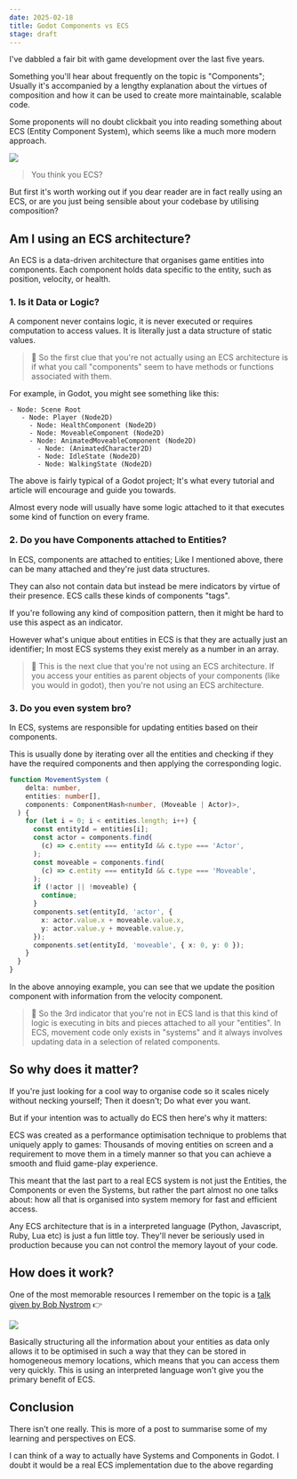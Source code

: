 ```yaml
---
date: 2025-02-18
title: Godot Components vs ECS
stage: draft
---
```


I've dabbled a fair bit with game development over the last five years.

Something you'll hear about frequently on the topic is "Components"; Usually it's accompanied by a lengthy explanation about the virtues of composition and how it can be used to create more maintainable, scalable code.

Some proponents will no doubt clickbait you into reading something about ECS (Entity Component System), which seems like a much more modern approach.

![](https://i.imgur.com/mzk47mC.jpeg)

> You think you ECS?

But first it's worth working out if you dear reader are in fact really using an ECS, or are you just being sensible about your codebase by utilising composition?

## Am I using an ECS architecture?

An ECS is a data-driven architecture that organises game entities into components. Each component holds data specific to the entity, such as position, velocity, or health.

### 1. Is it Data or Logic?

A component never contains logic, it is never executed or requires computation to access values. It is literally just a data structure of static values.

> 🤔 So the first clue that you're not actually using an ECS architecture is if what you call "components" seem to have methods or functions associated with them.

For example, in Godot, you might see something like this:

```gdscript
- Node: Scene Root
   - Node: Player (Node2D)
     - Node: HealthComponent (Node2D)
     - Node: MoveableComponent (Node2D)
     - Node: AnimatedMoveableComponent (Node2D)
       - Node: (AnimatedCharacter2D)
       - Node: IdleState (Node2D)
       - Node: WalkingState (Node2D)
```

The above is fairly typical of a Godot project; It's what every tutorial and article will encourage and guide you towards.

Almost every node will usually have some logic attached to it that executes some kind of function on every frame.

### 2. Do you have Components attached to Entities?

In ECS, components are attached to entities; Like I mentioned above, there can be many attached and they're just
data structures.

They can also not contain data but instead be mere indicators by virtue of their presence. ECS calls these kinds of components "tags".

If you're following any kind of composition pattern, then it might be hard to use this aspect as an indicator.

However what's unique about entities in ECS is that they are actually just an identifier; In most ECS systems they exist merely as a number in an array.

> 🤔 This is the next clue that you're not using an ECS architecture. If you access your entities as parent objects of your components (like you would in godot), then you're not using an ECS architecture.

### 3. Do you even system bro?

In ECS, systems are responsible for updating entities based on their components.

This is usually done by iterating over all the entities and checking if they have the required components and then applying the corresponding logic.

```ts title="A really obtuse system example"
function MovementSystem (
    delta: number,
    entities: number[],
    components: ComponentHash<number, (Moveable | Actor)>,
  ) {
    for (let i = 0; i < entities.length; i++) {
      const entityId = entities[i];
      const actor = components.find(
        (c) => c.entity === entityId && c.type === 'Actor',
      );
      const moveable = components.find(
        (c) => c.entity === entityId && c.type === 'Moveable',
      );
      if (!actor || !moveable) {
        continue;
      }
      components.set(entityId, 'actor', {
        x: actor.value.x + moveable.value.x,
        y: actor.value.y + moveable.value.y,
      });
      components.set(entityId, 'moveable', { x: 0, y: 0 });
    }
  }
}
```

In the above annoying example, you can see that we update the position component with information
from the velocity component.

> 🤔 So the 3rd indicator that you're not in ECS land is that this kind of logic is executing in bits and pieces attached to all your "entities". In ECS, movement code only exists in "systems" and it always involves updating data in a selection of related components.

## So why does it matter?

If you're just looking for a cool way to organise code so it scales nicely without necking yourself; Then it doesn't; Do what ever you want.

But if your intention was to actually do ECS then here's why it matters:

ECS was created as a performance optimisation technique to problems that uniquely apply to games: Thousands of moving entities on screen and a requirement to move them in a timely manner so that you can
achieve a smooth and fluid game-play experience.

This meant that the last part to a real ECS system is not just the Entities, the Components or even the
Systems, but rather the part almost no one talks about: how all that is organised into system memory for fast and efficient access.

Any ECS architecture that is in a interpreted language (Python, Javascript, Ruby, Lua etc) is just a fun little toy. They'll never be seriously used in production because you can not control the memory layout of your code.

## How does it work?

One of the most memorable resources I remember on the topic is a [talk given by Bob Nystrom](https://www.youtube.com/watch?v=JxI3Eu5DPwE) 👉

[![](https://img.youtube.com/vi/JxI3Eu5DPwE/0.jpg)](https://www.youtube.com/watch?v=JxI3Eu5DPwE)

Basically structuring all the information about your entities as data only allows it to be optimised in such a way that they can be stored in homogeneous memory locations, which means that you can access them very quickly. This is using an interpreted language won't give you the primary benefit of ECS.

## Conclusion

There isn't one really. This is more of a post to summarise some of my learning and perspectives on
ECS.

I can think of a way to actually have Systems and Components in Godot.
I doubt it would be a real ECS implementation due to the above regarding
